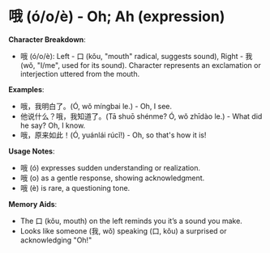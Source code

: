 # **哦 (ó/o/è) - Oh; Ah (expression)**

**Character Breakdown**:  
- 哦 (ó/o/è): Left - 口 (kǒu, "mouth" radical, suggests sound), Right - 我 (wǒ, "I/me", used for its sound). Character represents an exclamation or interjection uttered from the mouth.

**Examples**:  
- 哦，我明白了。(Ó, wǒ míngbai le.) - Oh, I see.  
- 他说什么？哦，我知道了。(Tā shuō shénme? Ó, wǒ zhīdào le.) - What did he say? Oh, I know.  
- 哦，原来如此！(Ó, yuánlái rúcǐ!) - Oh, so that's how it is!

**Usage Notes**:  
- 哦 (ó) expresses sudden understanding or realization.  
- 哦 (o) as a gentle response, showing acknowledgment.  
- 哦 (è) is rare, a questioning tone.

**Memory Aids**:  
- The 口 (kǒu, mouth) on the left reminds you it’s a sound you make.  
- Looks like someone (我, wǒ) speaking (口, kǒu) a surprised or acknowledging "Oh!"